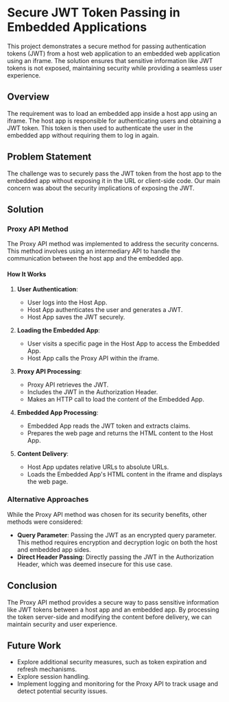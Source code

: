 # Secure JWT Token Passing in Embedded Applications

This project demonstrates a secure method for passing authentication tokens (JWT) from a host web application to an embedded web application using an iframe. The solution ensures that sensitive information like JWT tokens is not exposed, maintaining security while providing a seamless user experience.

## Overview

The requirement was to load an embedded app inside a host app using an iframe. The host app is responsible for authenticating users and obtaining a JWT token. This token is then used to authenticate the user in the embedded app without requiring them to log in again.

## Problem Statement

The challenge was to securely pass the JWT token from the host app to the embedded app without exposing it in the URL or client-side code. Our main concern was about the security implications of exposing the JWT.

## Solution

### Proxy API Method

The Proxy API method was implemented to address the security concerns. This method involves using an intermediary API to handle the communication between the host app and the embedded app.

#### How It Works

1. **User Authentication**: 
   - User logs into the Host App.
   - Host App authenticates the user and generates a JWT.
   - Host App saves the JWT securely.

2. **Loading the Embedded App**:
   - User visits a specific page in the Host App to access the Embedded App.
   - Host App calls the Proxy API within the iframe.

3. **Proxy API Processing**:
   - Proxy API retrieves the JWT.
   - Includes the JWT in the Authorization Header.
   - Makes an HTTP call to load the content of the Embedded App.

4. **Embedded App Processing**:
   - Embedded App reads the JWT token and extracts claims.
   - Prepares the web page and returns the HTML content to the Host App.

5. **Content Delivery**:
   - Host App updates relative URLs to absolute URLs.
   - Loads the Embedded App's HTML content in the iframe and displays the web page.

### Alternative Approaches

While the Proxy API method was chosen for its security benefits, other methods were considered:

- **Query Parameter**: Passing the JWT as an encrypted query parameter. This method requires encryption and decryption logic on both the host and embedded app sides.
- **Direct Header Passing**: Directly passing the JWT in the Authorization Header, which was deemed insecure for this use case.

## Conclusion

The Proxy API method provides a secure way to pass sensitive information like JWT tokens between a host app and an embedded app. By processing the token server-side and modifying the content before delivery, we can maintain security and user experience.

## Future Work

- Explore additional security measures, such as token expiration and refresh mechanisms.
- Explore session handling.
- Implement logging and monitoring for the Proxy API to track usage and detect potential security issues.

